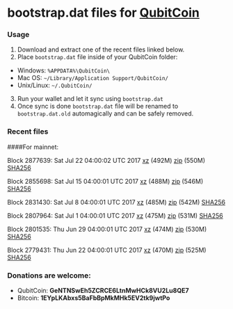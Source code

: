 # bootstrap.dat files for [QubitCoin](http://www.qubitcoin.com/)

### Usage

1. Download and extract one of the recent files linked below.
2. Place `bootstrap.dat` file inside of your QubitCoin folder:
 - Windows: `%APPDATA%\QubitCoin\`
 - Mac OS: `~/Library/Application Support/QubitCoin/`
 - Unix/Linux: `~/.QubitCoin/`
3. Run your wallet and let it sync using `bootstrap.dat`
4. Once sync is done `bootstrap.dat` file will be renamed to `bootstrap.dat.old` automagically and can be safely removed.

### Recent files

####For mainnet:

Block 2877639: Sat Jul 22 04:00:02 UTC 2017 [xz](https://transfer.sh/8XCUu/bootstrap.dat.20170722.tar.xz) (492M) [zip](https://transfer.sh/oRmJU/bootstrap.dat.20170722.zip) (550M) [SHA256](https://transfer.sh/Owu8F/sha256.txt)

Block 2855698: Sat Jul 15 04:00:01 UTC 2017 [xz](https://transfer.sh/1EeDC/bootstrap.dat.20170715.tar.xz) (488M) [zip](https://transfer.sh/GFhut/bootstrap.dat.20170715.zip) (546M) [SHA256](https://transfer.sh/e7eUv/sha256.txt)

Block 2831430: Sat Jul  8 04:00:01 UTC 2017 [xz](https://transfer.sh/7qjIJ/bootstrap.dat.20170708.tar.xz) (485M) [zip](https://transfer.sh/o5Vr2/bootstrap.dat.20170708.zip) (542M) [SHA256](https://transfer.sh/8f8U3/sha256.txt)

Block 2807964: Sat Jul  1 04:00:01 UTC 2017 [xz](https://transfer.sh/13YJVR/bootstrap.dat.20170701.tar.xz) (475M) [zip](https://transfer.sh/bR8ki/bootstrap.dat.20170701.zip) (531M) [SHA256](https://transfer.sh/KEsL7/sha256.txt)

Block 2801535: Thu Jun 29 04:00:01 UTC 2017 [xz](https://transfer.sh/Ufqns/bootstrap.dat.20170629.tar.xz) (474M) [zip](https://transfer.sh/VMGbP/bootstrap.dat.20170629.zip) (530M) [SHA256](https://transfer.sh/wR8bk/sha256.txt)

Block 2779431: Thu Jun 22 04:00:01 UTC 2017 [xz](https://transfer.sh/xboGA/bootstrap.dat.20170622.tar.xz) (470M) [zip](https://transfer.sh/tKhsV/bootstrap.dat.20170622.zip) (525M) [SHA256](https://transfer.sh/KMoni/sha256.txt)

### Donations are welcome:

- QubitCoin: **GeNTNSwEh5ZCRCE6LtnMwHCk8VU2Lu8QE7**
- Bitcoin: **1EYpLKAbxs5BaFbBpMkMHk5EV2tk9jwtPo**
